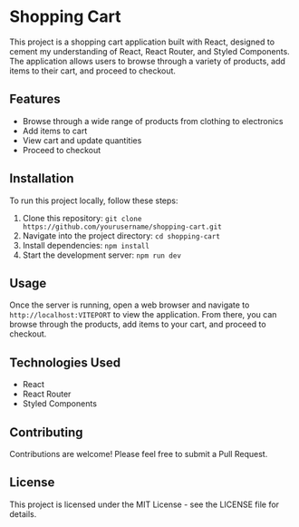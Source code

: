 # Shopping Cart

This project is a shopping cart application built with React, designed to cement my understanding of React, React Router, and Styled Components. The application allows users to browse through a variety of products, add items to their cart, and proceed to checkout.

## Features

- Browse through a wide range of products from clothing to electronics
- Add items to cart
- View cart and update quantities
- Proceed to checkout

## Installation

To run this project locally, follow these steps:

1. Clone this repository: `git clone https://github.com/yourusername/shopping-cart.git`
2. Navigate into the project directory: `cd shopping-cart`
3. Install dependencies: `npm install`
4. Start the development server: `npm run dev`

## Usage

Once the server is running, open a web browser and navigate to `http://localhost:VITEPORT` to view the application. From there, you can browse through the products, add items to your cart, and proceed to checkout.

## Technologies Used

- React
- React Router
- Styled Components

## Contributing

Contributions are welcome! Please feel free to submit a Pull Request.

## License

This project is licensed under the MIT License - see the LICENSE file for details.
